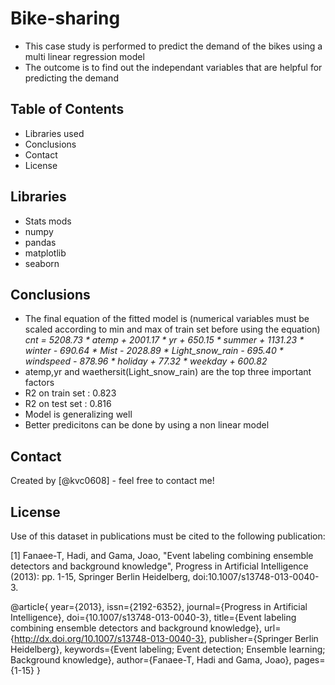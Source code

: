 # Bike-sharing 
- This case study is performed to predict the demand of the bikes using a multi linear regression model
- The outcome is to find out the independant variables that are helpful for predicting the demand


## Table of Contents
* Libraries used
* Conclusions
* Contact
* License



## Libraries
- Stats mods
- numpy
- pandas
- matplotlib
- seaborn



## Conclusions
- The final equation of the fitted model is (numerical variables must be scaled according to min and max of train set before using the equation)
*cnt = 5208.73 \* atemp + 2001.17 \* yr + 650.15 \* summer + 1131.23 \* winter - 690.64 \* Mist - 2028.89 \* Light_snow_rain - 695.40 \* windspeed - 878.96 \* holiday + 77.32 \* weekday + 600.82*
- atemp,yr and waethersit(Light_snow_rain) are the top three important factors
- R2 on train set : 0.823
- R2 on test set : 0.816
- Model is generalizing well
- Better predicitons can be done by using a non linear model



## Contact
Created by [@kvc0608] - feel free to contact me!


## License
Use of this dataset in publications must be cited to the following publication:

[1] Fanaee-T, Hadi, and Gama, Joao, "Event labeling combining ensemble detectors and background knowledge", Progress in Artificial Intelligence (2013): pp. 1-15, Springer Berlin Heidelberg, doi:10.1007/s13748-013-0040-3.

@article{
	year={2013},
	issn={2192-6352},
	journal={Progress in Artificial Intelligence},
	doi={10.1007/s13748-013-0040-3},
	title={Event labeling combining ensemble detectors and background knowledge},
	url={http://dx.doi.org/10.1007/s13748-013-0040-3},
	publisher={Springer Berlin Heidelberg},
	keywords={Event labeling; Event detection; Ensemble learning; Background knowledge},
	author={Fanaee-T, Hadi and Gama, Joao},
	pages={1-15}
}
